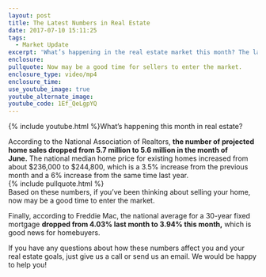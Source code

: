 ```yaml
---
layout: post
title: The Latest Numbers in Real Estate
date: 2017-07-10 15:11:25
tags:
  - Market Update
excerpt: 'What’s happening in the real estate market this month? The latest numbers for home sales, prices, and interest rates are in.'
enclosure:
pullquote: Now may be a good time for sellers to enter the market.
enclosure_type: video/mp4
enclosure_time:
use_youtube_image: true
youtube_alternate_image:
youtube_code: 1Ef_QeLgpYQ
---
```



{% include youtube.html %}What’s happening this month in real estate?

According to the National Association of Realtors,&nbsp;**the number of projected home sales dropped from 5.7 million to 5.6 million in the month of June.**&nbsp;The national median home price for existing homes increased from about $236,000 to $244,800, which is a 3.5% increase from the previous month and a 6% increase from the same time last year.
<br>{% include pullquote.html %}
<br>Based on these numbers, if you’ve been thinking about selling your home, now may be a good time to enter the market.

Finally, according to Freddie Mac, the national average for a 30-year fixed mortgage **dropped from 4.03% last month to 3.94% this month,** which is good news for homebuyers.

If you have any questions about how these numbers affect you and your real estate goals, just give us a call or send us an email. We would be happy to help you!